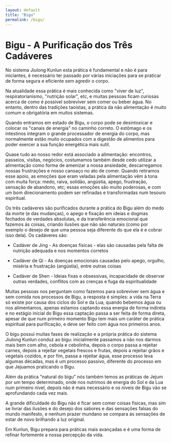 ```yaml
---
layout: default
title: "Bigu"
permalink: /bigu/
---
```


# Bigu - A Purificação dos Três Cadáveres
 
No sistema Jiulong Kunlun esta prática é fundamental e não é para iniciantes, é necessário ter passado por várias iniciações para se praticar de forma segura e eficiente sem agredir o corpo.  

Na atualidade essa prática é mais conhecida como "viver de luz", respiratorianismo, "nutrição solar", etc, e muitas pessoas ficam curiosas acerca de como é possível sobreviver sem comer ou beber água. No entanto, dentro das tradições taoistas, a prática da não alimentação é muito comum e obrigatória em muitos sistemas.  

Quando entramos em estado de Bigu, o corpo pode se desintoxicar e colocar os "canais de energia" no caminho correto. O estômago e os intestinos integram o grande processador de energia do corpo, mas normalmente estão muito ocupados com a digestão de alimentos para poder exercer a sua função energética mais sutil.  

Quase tudo ao nosso redor está associado a alimentação: encontros, passeios, visitas, negócios, costumamos também desde cedo utilizar a alimentação como forma de amenizar a nossa ansiedade, descarregamos nossas frustrações e nosso cansaço no ato de comer. Quando retiramos esse apoio, as emoções que eram veladas pela alimentação vêm à tona com muita força: medo, raiva, solidão, angústia, apego, frustração, sensação de abandono, etc; essas emoções são muito poderosas, e com um bom direcionamento podem ser refinadas e transformadas num tesouro espiritual.  

Os três cadáveres são purificados durante a prática do Bigu além do medo da morte (e das mudanças), o apego e fixação em ideias e dogmas fechados de verdades absolutas, e da transferência emocional que fazemos ás coisas, criando ilusões que não são naturais (como por exemplo o desejo de que uma pessoa seja diferente do que ela é e cobrar isso dela). Os cadáveres são:

 

- Cadáver de Jing - As doenças físicas - elas são causadas pela falta de nutrição adequada e nos momentos corretos  

- Cadáver de Qi - As doenças emocionais causadas pelo apego, orgulho, miséria e frustração (angústia), entre outras coisas  

- Cadáver de Shen - Ideias fixas e obsessivas, incapacidade de observar outras verdades, conflitos com as crenças e fuga da espiritualidade

Muitas pessoas nos perguntam como fazemos para sobreviver sem água e sem comida nos processos de Bigu, a resposta é simples: a vida na Terra só existe por causa dos ciclos do Sol e da Lua, quando bebemos água ou nos alimentamos, apenas estamos captando essa energia de forma indireta e no estágio inicial do Bigu essa captação passa a ser feita de forma direta, apesar de que num primeiro momento Bigu tem mais um caráter de prática espiritual para purificação, e deve ser feito com água nos primeiros anos.  

O bigu possui muitas fases de realização e a própria prática do sistema Jiulong Kunlun conduz ao bigu: inicialmente passamos a não nos darmos mais bem com alho, cebola e cebolinha, depois o corpo passa a rejeitar carnes, depois a rejeitar vegetais frescos e frutas, depois a rejeitar grãos e vegetais cozidos, e por fim, passa a rejeitar água, esse processo leva algumas décadas, mas é um processo passivo, diferente do processo em que Jejuamos praticando o Bigu.  

Além da prática "natural do bigu" nós também temos as práticas de Jejum por um tempo determinado, onde nos nutrimos de energia do Sol e da Lua num primeiro nível, depois não é mais necessário e os níveis de Bigu vão se aprofundando cada vez mais.  

A grande dificuldade do Bigu não é ficar sem comer coisas físicas, mas sim se livrar das ilusões e do desejo dos sabores e das sensações falsas do mundo manifesto, e nenhum prazer mundano se compara ás sensações de estar de novo brilhando a luz original.  

Em Kunlun, Bigu prepara para práticas mais avançadas e é uma forma de refinar fortemente a nossa percepção da vida.